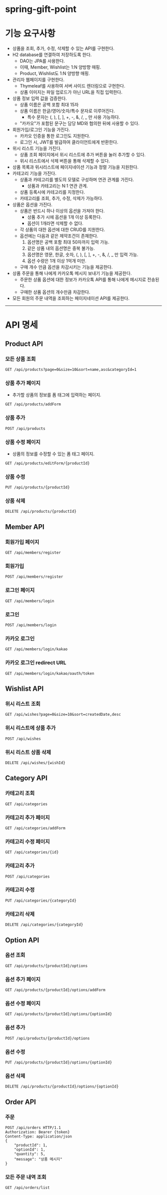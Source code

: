 # spring-gift-point

# 기능 요구사항

- 상품을 조회, 추가, 수정, 삭제할 수 있는 API를 구현한다.
- H2 database를 연결하여 저장하도록 한다.
    - DAO는 JPA를 사용한다.
    - 이때, Member, Wishlist는 1:N 양방향 매핑.
    - Product, Wishlist도 1:N 양방향 매핑.
- 관리자 웹페이지를 구현한다.
    - Thymeleaf를 사용하여 서버 사이드 렌더링으로 구현한다.
    - 상품 이미지는 파일 업로드가 아닌 URL을 직접 입력한다.
- 상품 정보 입력 값을 검증한다.
    - 상품 이름은 공백 포함 최대 15자
    - 상품 이름은 한글/영어/숫자/특수 문자로 이루어진다.
        - 특수 문자는 (, ), [, ], +, -, &, /, _ 만 사용 가능하다.
    - "카카오"가 포함된 문구는 담당 MD와 협의한 뒤에 사용할 수 있다.
- 회원가입/로그인 기능을 가진다.
    - 카카오 인증을 통한 로그인도 지원한다.
    - 로그인 시, JWT를 발급하여 클라이언트에게 반환한다.
- 위시 리스트 기능을 가진다.
    - 상품 조회 페이지에서 위시 리스트에 추가 버튼을 눌러 추가할 수 있다.
    - 위시 리스트에서 삭제 버튼을 통해 삭제할 수 있다.
- 상품 목록과 위시리스트에 페이지네이션 기능과 정렬 기능을 지원한다.
- 카테고리 기능을 가진다.
    - 상품과 카테고리를 별도의 모델로 구성하며 연관 관계를 가진다.
        - 상품과 카테고리는 N:1 연관 관계.
    - 상품 등록시에 카테고리를 지정한다.
    - 카테고리를 조회, 추가, 수정, 삭제가 가능하다.
- 상품은 옵션을 가진다.
    - 상품은 반드시 하나 이상의 옵션을 가져야 한다.
        - 상품 추가 시에 옵션을 1개 이상 등록한다.
        - 옵션이 1개라면 삭제할 수 없다.
    - 각 상품의 대한 옵션에 대한 CRUD를 지원한다.
    - 옵션에는 다음과 같은 제약조건이 존재한다.
        1. 옵션명은 공백 포함 최대 50자까지 입력 가능.
        2. 같은 상품 내의 옵션명은 중복 불가능.
        3. 옵션명은 영문, 한글, 숫자, (, ), [, ], +, -, &, /, _ 만 입력 가능.
        4. 옵션 수량은 1개 이상 1억개 미만.
    - 구매 개수 만큼 옵션을 차감시키는 기능을 제공한다.
- 상품 주문을 통해 나에게 카카오톡 메시지 보내기 기능을 제공한다.
    - 주문한 상품 옵션에 대한 정보가 카카오톡 API를 통해 나에게 메시지로 전송된다.
    - 구매한 상품 옵션의 개수만큼 차감한다.
- 모든 회원의 주문 내역을 조회하는 페이지네이션 API를 제공한다.

---

# API 명세

## Product API

### 모든 상품 조회

```
GET /api/products?page=0&size=10&sort=name,asc&categoryId=1
```

### 상품 추가 페이지

- 추가할 상품의 정보를 폼 태그에 입력하는 페이지.

```
GET /api/products/addForm
```

### 상품 추가

```
POST /api/products
```

### 상품 수정 페이지

- 상품의 정보를 수정할 수 있는 폼 태그 페이지.

```
GET /api/products/editForm/{productId}
```

### 상품 수정

```
PUT /api/products/{productId}
```

### 상품 삭제

```
DELETE /api/products/{productId}
```

## Member API

### 회원가입 페이지

```
GET /api/members/register
```

### 회원가입

```
POST /api/members/register
```

### 로그인 페이지

```
GET /api/members/login
```

### 로그인

```
POST /api/members/login
```

### 카카오 로그인

```
GET /api/members/login/kakao
```

### 카카오 로그인 redirect URL

```
GET /api/members/login/kakao/oauth/token
```

## Wishlist API

### 위시 리스트 조회

```
GET /api/wishes?page=0&size=10&sort=createdDate,desc
```

### 위시 리스트에 상품 추가

```
POST /api/wishes
```

### 위시 리스트 상품 삭제

```
DELETE /api/wishes/{wishId}
```

## Category API

### 카테고리 조회

```
GET /api/categories
```

### 카테고리 추가 페이지

```
GET /api/categories/addForm
```

### 카테고리 수정 페이지

```
GET /api/categories/{id}
```

### 카테고리 추가

```
POST /api/categories
```

### 카테고리 수정

```
PUT /api/categories/{categoryId}
```

### 카테고리 삭제

```
DELETE /api/categories/{categoryId}
```

## Option API

### 옵션 조회

```
GET /api/products/{productId}/options
```

### 옵션 추가 페이지

```
GET /api/products/{productId}/options/addForm
```

### 옵션 수정 페이지

```
GET /api/products/{productId}/options/{optionId}
```

### 옵션 추가

```
POST /api/products/{productId}/options
```

### 옵션 수정

```
PUT /api/products/{productId}/options/{optionId}
```

### 옵션 삭제

```
DELETE /api/products/{productId}/options/{optionId}
```

## Order API

### 주문

```
POST /api/orders HTTP/1.1
Authorization: Bearer {token}
Content-Type: application/json
{
    "productId": 1,
    "optionId": 1,
    "quantity": 5,
    "message": "상품 메시지"
}
```

### 모든 주문 내역 조회

```
GET /api/orders/list
```